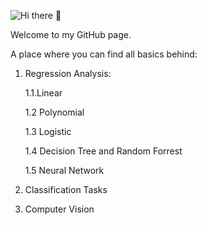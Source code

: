 ![Hi there 👋](https://res.cloudinary.com/dvkfpdzi5/image/upload/v1595516073/Test/Github-Banner_wvrgyr.jpg)

Welcome to my GitHub page.

A place where you can find all basics behind:
1. Regression Analysis:

     1.1.Linear
     
     1.2 Polynomial
     
     1.3 Logistic
     
     1.4 Decision Tree and Random Forrest
     
     1.5 Neural Network
  
2. Classification Tasks

3. Computer Vision
